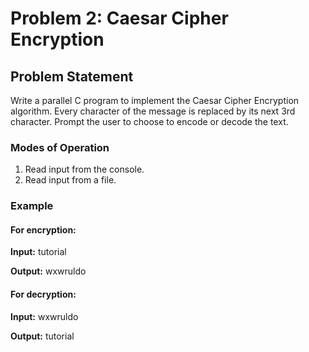 # Problem 2: Caesar Cipher Encryption

## Problem Statement

Write a parallel C program to implement the Caesar Cipher Encryption algorithm. Every character of the message is replaced by its next 3rd character. Prompt the user to choose to encode or decode the text.

### Modes of Operation

1. Read input from the console.
2. Read input from a file.

### Example

#### For encryption:

**Input:**
tutorial

**Output:**
wxwruldo

#### For decryption:

**Input:**
wxwruldo

**Output:**
tutorial

